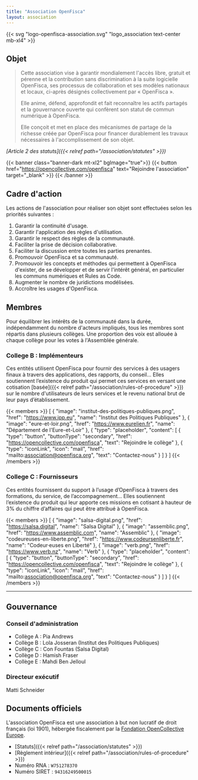 ```yaml
---
title: "Association OpenFisca"
layout: association
---
```


{{< svg "logo-openfisca-association.svg" "logo_association text-center mb-xl4" >}}

## Objet

> Cette association vise à garantir mondialement l'accès libre, gratuit et pérenne et la contribution sans discrimination à la suite logicielle OpenFisca, ses processus de collaboration et ses modèles nationaux et locaux, ci-après désignés collectivement par « OpenFisca ».
>
> Elle anime, défend, approfondit et fait reconnaître les actifs partagés et la gouvernance ouverte qui confèrent son statut de commun numérique à OpenFisca.
>
> Elle conçoit et met en place des mécanismes de partage de la richesse créée par OpenFisca pour financer durablement les travaux nécessaires à l'accomplissement de son objet.

<cite>[Article 2 des statuts]({{< relref path="/association/statutes" >}})</cite>

{{< banner class="banner-dark mt-xl2" bgImage="true">}}
  {{< button href="https://opencollective.com/openfisca" text="Rejoindre l'association" target="_blank" >}}
{{< /banner >}}

## Cadre d'action

Les actions de l'association pour réaliser son objet sont effectuées selon les priorités suivantes :

1. Garantir la continuité d'usage.
2. Garantir l'application des règles d'utilisation.
3. Garantir le respect des règles de la communauté.
4. Faciliter la prise de décision collaborative.
5. Faciliter la discussion entre toutes les parties prenantes.
6. Promouvoir OpenFisca et sa communauté.
7. Promouvoir les concepts et méthodes qui permettent à OpenFisca d'exister, de se développer et de servir l'intérêt général, en particulier les communs numériques et Rules as Code.
8. Augmenter le nombre de juridictions modélisées.
9. Accroître les usages d'OpenFisca.

## Membres

Pour équilibrer les intérêts de la communauté dans la durée, indépendamment du nombre d'acteurs impliqués, tous les membres sont répartis dans plusieurs collèges. Une proportion des voix est allouée à chaque collège pour les votes à l'Assemblée générale.

### College B : Implémenteurs

Ces entités utilisent OpenFisca pour fournir des services à des usagers finaux à travers des applications, des rapports, du conseil… Elles soutiennent l’existence du produit qui permet ces services en versant une cotisation [basée]({{< relref path="/association/rules-of-procedure" >}}) sur le nombre d'utilisateurs de leurs services et le revenu national brut de leur pays d’établissement.

{{< members >}}
  [
    {
      "image": "institut-des-politiques-publiques.png",
      "href": "https://www.ipp.eu",
      "name": "Institut des Politiques Publiques"
    },
    {
      "image": "eure-et-loir.png",
      "href": "https://www.eurelien.fr",
      "name": "Département de l'Eure-et-Loir"
    },
    {
      "type": "placeholder",
      "content": [
        {
          "type": "button",
          "buttonType": "secondary",
          "href": "https://opencollective.com/openfisca",
          "text": "Rejoindre le collège"
        },
        {
          "type": "iconLink",
          "icon": "mail",
          "href": "mailto:association@openfisca.org",
          "text": "Contactez-nous"
        }
      ]
    }
  ]
{{< /members >}}

### College C : Fournisseurs

Ces entités fournissent du support à l’usage d’OpenFisca à travers des formations, du service, de l’accompagnement… Elles soutiennent l’existence du produit qui leur apporte ces missions en cotisant à hauteur de 3% du chiffre d’affaires qui peut être attribué à OpenFisca.

{{< members >}}
  [
    {
      "image": "salsa-digital.png",
      "href": "https://salsa.digital",
      "name": "Salsa Digital"
    },
    {
      "image": "assemblic.png",
      "href": "https://www.assemblic.com",
      "name": "Assemblic"
    },
    {
      "image": "codeureuses-en-liberte.png",
      "href": "https://www.codeursenliberte.fr",
      "name": "Codeur·euses en Liberté"
    },
    {
      "image": "verb.png",
      "href": "https://www.verb.nz",
      "name": "Verb"
    },
    {
      "type": "placeholder",
      "content": [
        {
          "type": "button",
          "buttonType": "secondary",
          "href": "https://opencollective.com/openfisca",
          "text": "Rejoindre le collège"
        },
        {
          "type": "iconLink",
          "icon": "mail",
          "href": "mailto:association@openfisca.org",
          "text": "Contactez-nous"
        }
      ]
    }
  ]
{{< /members >}}

---

## Gouvernance

### Conseil d'administration

- Collège A : Pia Andrews
- Collège B : Lola Josseran (Institut des Politiques Publiques)
- Collège C : Con Fountas (Salsa Digital)
- Collège D : Hamish Fraser
- Collège E : Mahdi Ben Jelloul

### Directeur exécutif

Matti Schneider

## Documents officiels

L'association OpenFisca est une association à but non lucratif de droit français (loi 1901), hébergée fiscalement par la [Fondation OpenCollective Europe](https://opencollective.com/europe).

- [Statuts]({{< relref path="/association/statutes" >}})
- [Règlement intérieur]({{< relref path="/association/rules-of-procedure" >}})
- Numéro RNA : `W751278370`
- Numéro SIRET : `94316249500015`
